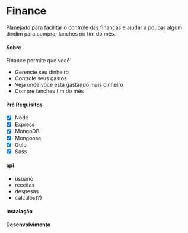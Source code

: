 # Finance
Planejado para facilitar o controle das finanças e ajudar a poupar algum dindim para comprar lanches no fim do mês.

#### Sobre
Finance permite que você:
  - Gerencie seu dinheiro
  - Controle seus gastos
  - Veja onde você está gastando mais dinheiro
  - Compre lanches fim do mês

#### Pré Requisitos
- [x] Node
- [x] Express
- [x] MongoDB
- [x] Mongoose
- [x] Gulp
- [x] Sass

#### api
  - usuario
  - receitas
  - despesas
  - calculos(?)


#### Instalação
#### Desenvolvimento
